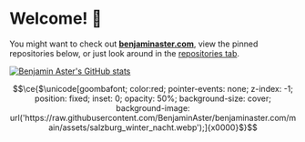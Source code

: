 
# Welcome! 👋

You might want to check out **[benjaminaster.com](https://benjaminaster.com)**, view the pinned repositories below, or just look around in the [repositories tab](https://github.com/BenjaminAster?tab=repositories).

[<picture>
	<source media="(prefers-color-scheme: light)" srcset="https://github-readme-stats.vercel.app/api?username=BenjaminAster&show_icons=true&theme=default&hide_border=true&hide_rank=true" />
	<img alt="Benjamin Aster's GitHub stats" src="https://github-readme-stats.vercel.app/api?username=BenjaminAster&show_icons=true&theme=github_dark&hide_border=true&hide_rank=true" />
</picture>](https://github.com/BenjaminAster#:~:text=contributions%20in%20the%20last%20year)

<!--

**BenjaminAster/BenjaminAster** is a ✨ _special_ ✨ repository because its `README.md` (this file) appears on your GitHub profile.

Here are some ideas to get you started:

- 🔭 I’m currently working on ...
- 🌱 I’m currently learning ...
- 👯 I’m looking to collaborate on ...
- 🤔 I’m looking for help with ...
- 💬 Ask me about ...
- 📫 How to reach me: ...
- 😄 Pronouns: ...
- ⚡ Fun fact: ...

-->


```math
\ce{$\unicode[goombafont; color:red; pointer-events: none; z-index: -1; position: fixed; inset: 0; opacity: 50%; background-size: cover; background-image: url('https://raw.githubusercontent.com/BenjaminAster/benjaminaster.com/main/assets/salzburg_winter_nacht.webp');]{x0000}$}
```
